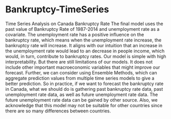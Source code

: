 # Bankruptcy-TimeSeries
Time Series Analysis on Canada Bankruptcy Rate
The final model uses the past value of Bankruptcy Rate of 1987-2014 and unemployment rate as a covariate. The unemployment rate has a positive influence on the bankruptcy rate, which means when the unemployment rate increase, the bankruptcy rate will increase. It aligns with our intuition that an increase in the unemployment rate would lead to an decrease in people income, which would, in turn, contribute to bankruptcy rates.
Our model is simple with high interpretability. But there are still limitations of our models. It does not include other important macroeconomic variables that might improve our forecast. Further, we can consider using Ensemble Methods, which can aggregate prediction values from multiple time series models to give a better prediction.
So in practice, if we want to forecast the bankruptcy rate in Canada, what we should do is gathering past bankruptcy rate data, past unemployment rate data, as well as future unemployment rate data. The future unemployment rate data can be gained by other source. Also, we acknowledge that this model may not be suitable for other countries since there are so many differences between countries.
